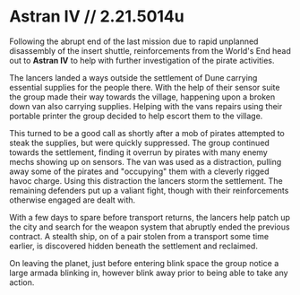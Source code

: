 # Astran IV // 2.21.5014u

Following the abrupt end of the last mission due to rapid unplanned disassembly of the insert shuttle, reinforcements from the World's End head out to **Astran IV** to help with further investigation of the pirate activities. 

The lancers landed a ways outside the settlement of Dune carrying essential supplies for the people there. With the help of their sensor suite the group made their way towards the village, happening upon a broken down van also carrying supplies. Helping with the vans repairs using their portable printer the group decided to help escort them to the village.

This turned to be a good call as shortly after a mob of pirates attempted to steak the supplies, but were quickly suppressed. The group continued towards the settlement, finding it overrun by pirates with many enemy mechs showing up on sensors. The van was used as a distraction, pulling away some of the pirates and "occupying" them with a cleverly rigged havoc charge. Using this distraction the lancers storm the settlement. The remaining defenders put up a valiant fight, though with their reinforcements otherwise engaged are dealt with.

With a few days to spare before transport returns, the lancers help patch up the city and search for the weapon system that abruptly ended the previous contract. A stealth ship, on of a pair stolen from a transport some time earlier, is discovered hidden beneath the settlement and reclaimed.

On leaving the planet, just before entering blink space the group notice a large armada blinking in, however blink away prior to being able to take any action.